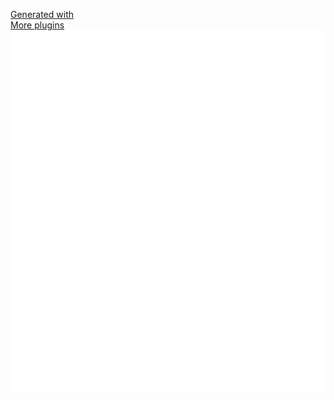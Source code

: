 [Generated with](https://github.com/marketplace/actions/metrics-embed) \
[More plugins](https://github.com/lowlighter/metrics/blob/master/README.md#-documentation) \
![Base](/source/metrics.base.svg) \
![MostUsed](/source/metrics.most_used_languages.svg) 
